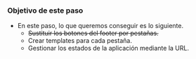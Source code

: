 ### Objetivo de este paso

- En este paso, lo que queremos conseguir es lo siguiente.
    - ~~Sustituir los botones del footer por pestañas.~~
    - Crear templates para cada pestaña.
    - Gestionar los estados de la aplicación mediante la URL.
